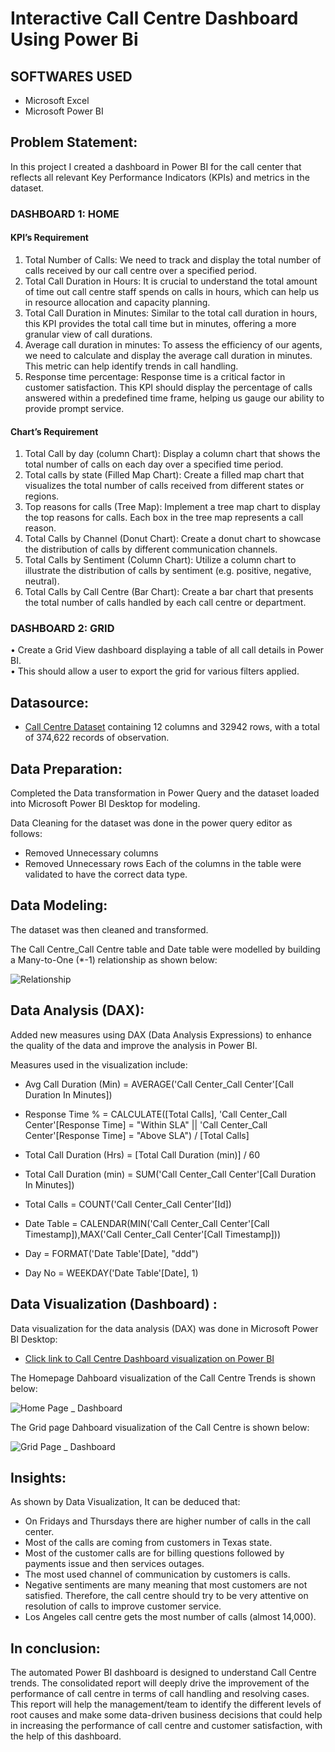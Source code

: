 # Interactive Call Centre Dashboard Using Power Bi


## SOFTWARES USED
* Microsoft Excel
* Microsoft Power BI


## Problem Statement:
In this project I created a dashboard in Power BI for the call center that reflects all relevant Key Performance Indicators (KPIs) and metrics in the dataset.

### DASHBOARD 1: HOME
#### KPI’s Requirement
1. Total Number of Calls: We need to track and display the total number of calls received by our call centre over a specified period.
2. Total Call Duration in Hours: It is crucial to understand the total amount of time out call centre staff spends on calls in hours, which can help us in resource allocation and capacity planning.
3. Total Call Duration in Minutes: Similar to the total call duration in hours, this KPI provides the total call time but in minutes, offering a more granular view of call durations.
4. Average call duration in minutes: To assess the efficiency of our agents, we need to calculate and display the average call duration in minutes. This metric can help identify trends in call handling.
5. Response time percentage: Response time is a critical factor in customer satisfaction. This KPI should display the percentage of calls answered within a predefined time frame, helping us gauge our ability to provide prompt service.

#### Chart’s Requirement
1.	Total Call by day (column Chart): Display a column chart that shows the total number of calls on each day over a specified time period.
2.	Total calls by state (Filled Map Chart): Create a filled map chart that visualizes the total number of calls received from different states or regions.
3.	Top reasons for calls (Tree Map): Implement a tree map chart to display the top reasons for calls. Each box in the tree map represents a call reason.
4.	Total Calls by Channel (Donut Chart): Create a donut chart to showcase the distribution of calls by different communication channels.
5.	Total Calls by Sentiment (Column Chart): Utilize a column chart to illustrate the distribution of calls by sentiment (e.g. positive, negative, neutral).
6.	Total Calls by Call Centre (Bar Chart): Create a bar chart that presents the total number of calls handled by each call centre or department.

### DASHBOARD 2: GRID
•	Create a Grid View dashboard displaying a table of all call details in Power BI. <br/>
•	This should allow a user to export the grid for various filters applied.


## Datasource:
* [Call Centre Dataset](https://github.com/DavidRemo/CALL-CENTRE-DASHBOARD/blob/main/Call%20Centre%20Dataset.xlsx) containing 12 columns and 32942 rows, with a total of 374,622 records of observation.


## Data Preparation:
Completed the Data transformation in Power Query and the dataset loaded into Microsoft Power BI Desktop for modeling.

Data Cleaning for the dataset was done in the power query editor as follows: <br/>
* Removed Unnecessary columns
* Removed Unnecessary rows
Each of the columns in the table were validated to have the correct data type.


## Data Modeling:
The dataset was then cleaned and transformed. <br/>

The Call Centre_Call Centre table and Date table were modelled by building a Many-to-One (*-1) relationship as shown below: <br/>

![Relationship](https://github.com/DavidRemo/CALL-CENTRE-DASHBOARD/assets/68180517/64402813-0d94-4dc7-81d5-36069f6d352d)


## Data Analysis (DAX):

Added new measures using DAX (Data Analysis Expressions) to enhance the quality of the data and improve the analysis in Power BI. <br/>

Measures used in the visualization include:

* Avg Call Duration (Min) = AVERAGE('Call Center_Call Center'[Call Duration In Minutes])

* Response Time % = CALCULATE([Total Calls], 'Call Center_Call Center'[Response Time] = "Within SLA" || 'Call Center_Call Center'[Response Time] = "Above SLA") / [Total Calls]

* Total Call Duration (Hrs) = [Total Call Duration (min)] / 60

* Total Call Duration (min) = SUM('Call Center_Call Center'[Call Duration In Minutes]) 

* Total Calls = COUNT('Call Center_Call Center'[Id])

* Date Table = CALENDAR(MIN('Call Center_Call Center'[Call Timestamp]),MAX('Call Center_Call Center'[Call Timestamp]))

* Day = FORMAT('Date Table'[Date], "ddd")

* Day No = WEEKDAY('Date Table'[Date], 1)


## Data Visualization (Dashboard) :
Data visualization for the data analysis (DAX) was done in Microsoft Power BI Desktop: <br/>

* [Click link to Call Centre Dashboard visualization on Power BI](https://app.powerbi.com/links/Ik7LxijHDN?ctid=31bcf846-ba11-4c63-b9c2-62bfcaf35b6d&pbi_source=linkShare) <br/>

The Homepage Dahboard visualization of the Call Centre Trends is shown below: <br/>

![Home Page _ Dashboard](https://github.com/DavidRemo/CALL-CENTRE-DASHBOARD/assets/68180517/66eb0bab-7339-4959-b101-e2b6eead0e6c) <br/>


The Grid page Dahboard visualization of the Call Centre is shown below: <br/>

![Grid Page _ Dashboard](https://github.com/DavidRemo/CALL-CENTRE-DASHBOARD/assets/68180517/ec35230e-bf57-42df-8363-489ba433f0cb)



## Insights:
As shown by Data Visualization, It can be deduced that:
* On Fridays and Thursdays there are higher number of calls in the call center.
* Most of the calls are coming from customers in Texas state.
* Most of the customer calls are for billing questions followed by payments issue and then services outages.
* The most used channel of communication by customers is calls.
* Negative sentiments are many meaning that most customers are not satisfied. Therefore, the call centre should try to be very attentive on resolution of calls to improve customer service.
* Los Angeles call centre gets the most number of calls (almost 14,000).


## In conclusion:
The automated Power BI dashboard is designed to understand Call Centre trends. The consolidated report will deeply drive the improvement of the performance of call centre in terms of call handling and resolving cases. <br/>
This report will help the management/team to identify the different levels of root causes and make some data-driven business decisions that could help in increasing the performance of call centre and customer satisfaction, with the help of this dashboard.
